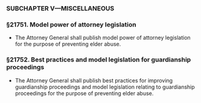 ### SUBCHAPTER V—MISCELLANEOUS

### §21751. Model power of attorney legislation
* The Attorney General shall publish model power of attorney legislation for the purpose of preventing elder abuse.

### §21752. Best practices and model legislation for guardianship proceedings
* The Attorney General shall publish best practices for improving guardianship proceedings and model legislation relating to guardianship proceedings for the purpose of preventing elder abuse.